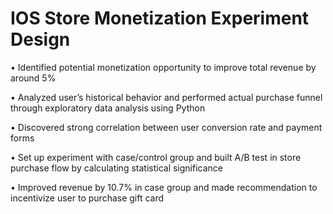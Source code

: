 # IOS Store Monetization Experiment Design

• Identified potential monetization opportunity to improve total revenue by around 5%

• Analyzed user’s historical behavior and performed actual purchase funnel through exploratory data analysis using Python

• Discovered strong correlation between user conversion rate and payment forms

• Set up experiment with case/control group and built A/B test in store purchase flow by calculating statistical significance

• Improved revenue by 10.7% in case group and made recommendation to incentivize user to purchase gift card
